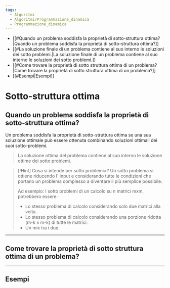 ```yaml
---
tags:
  - Algoritmi
  - Algoritmi/Programmazione_dinamica
  - Programmazione_dinamica
---
```


- [[#Quando un problema soddisfa la proprietà di sotto-struttura ottima?|Quando un problema soddisfa la proprietà di sotto-struttura ottima?]]
- [[#La soluzione finale di un problema contiene al suo interno le soluzioni dei sotto problemi.|La soluzione finale di un problema contiene al suo interno le soluzioni dei sotto problemi.]]
- [[#Come trovare la proprietà di sotto struttura ottima di un problema?|Come trovare la proprietà di sotto struttura ottima di un problema?]]
- [[#Esempi|Esempi]]

# Sotto-struttura ottima
## Quando un problema soddisfa la proprietà di sotto-struttura ottima?

Un problema soddisfa la proprietà di sotto-struttura ottima se una sua soluzione ottimale può essere ottenuta combinando soluzioni ottimali dei suoi sotto-problemi.

> La soluzione ottima del problema contiene al suo interno le soluzione ottime dei sotto problemi.

> [!Hint] Cosa si intende per sotto problemi>?
> Un sotto problema si ottiene riducendo l' input e considerando tutte le condizioni che portano un problema complesso a diventare il più semplice possibile.
> 
> Ad esempio: 
> I sotto problemi di un calcolo su n matrici mxm, potrebbero essere:
> 
> - Lo stesso problema di calcolo considerando solo due matrici alla volta.
> - Lo stesso problema di calcolo considerando una  porzione ridotta (m-k x m-k) di tutte le matrici.
> - Un mix tra i due.

---
## Come trovare la proprietà di sotto struttura ottima di un problema?
---
## Esempi